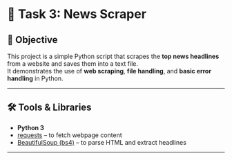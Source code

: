 # 📰 Task 3: News Scraper

## 📌 Objective
This project is a simple Python script that scrapes the **top news headlines** from a website and saves them into a text file.  
It demonstrates the use of **web scraping**, **file handling**, and **basic error handling** in Python.

---

## 🛠 Tools & Libraries
- **Python 3**
- [requests](https://pypi.org/project/requests/) – to fetch webpage content
- [BeautifulSoup (bs4)](https://pypi.org/project/beautifulsoup4/) – to parse HTML and extract headlines

---